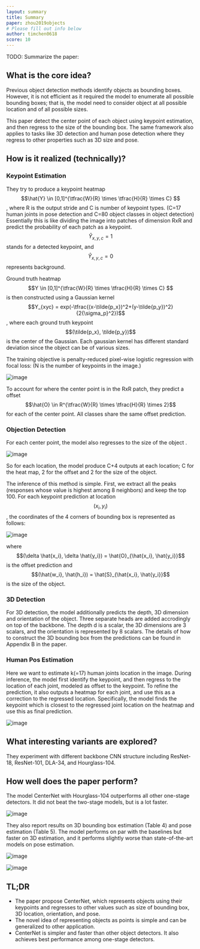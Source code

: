 ```yaml
---
layout: summary
title: Summary
paper: zhou2019objects
# Please fill out info below
author: timchen0618
score: 10
---
```


TODO: Summarize the paper:
## What is the core idea?
Previous object detection methods identify objects as bounding boxes. However, it is not efficient as it required the model to enumerate all possible bounding boxes; that is, the model need to consider object at all possible location and of all possible sizes. 

This paper detect the center point of each object using keypoint estimation, and then regress to the size of the bounding box.
The same framework also applies to tasks like 3D detection and human pose detection where they regress to other properties such as 3D size and pose.

## How is it realized (technically)?

### Keypoint Estimation
They try to produce a keypoint heatmap $$\hat{Y} \in [0,1]^{\tfrac{W}{R} \times \tfrac{H}{R} \times C} $$, where R is the output stride and C is number of keypoint types. (C=17 human joints in pose detection and C=80 object classes in object detection) Essentially this is like dividing the image into patches of dimension RxR and predict the probability of each patch as a keypoint. $$\hat{Y}_{x,y,c}=1$$ stands for a detected keypoint, and $$\hat{Y}_{x,y,c}=0$$ represents background. 

Ground truth heatmap $$Y \in [0,1]^{\tfrac{W}{R} \times \tfrac{H}{R} \times C} $$ is then constructed using a Gaussian kernel $$Y_{xyc} = exp(-\tfrac{(x-\tilde{p_x})^2+(y-\tilde{p_y})^2}{2{\sigma_p}^2})$$, where each ground truth keypoint $$(\tilde{p_x}, \tilde{p_y})$$ is the center of the Gaussian. Each gaussian kernel has different standard deviation since the object can be of various sizes.

The training objective is penalty-reduced pixel-wise logistic regression with focal loss: (N is the number of keypoints in the image.)

![image](https://user-images.githubusercontent.com/35536646/138367795-b3711374-dcac-4c97-bc52-99abec63d40b.png)


To account for where the center point is in the RxR patch, they predict a offset $$\hat{O} \in R^{\tfrac{W}{R} \times \tfrac{H}{R} \times 2}$$ for each of the center point. All classes share the same offset prediction. 

### Objection Detection
For each center point, the model also regresses to the size of the object . 

![image](https://user-images.githubusercontent.com/35536646/138610393-41ba34c5-ebbd-41f8-b47a-5f4a8a4c332c.png)

So for each location, the model produce C+4 outputs at each location; C for the heat map, 2 for the offset and 2 for the size of the object.

The inference of this method is simple. First, we extract all the peaks (responses whose value is highest among 8 neighbors) and keep the top 100. 
For each keypoint prediction at location $$(x_i, y_i)$$, the coordinates of the 4 corners of bounding box is represented as follows:

![image](https://user-images.githubusercontent.com/35536646/138375399-9f3e033c-845f-4b35-a294-e28c81717177.png)


where $$(\delta \hat{x_i}, \delta \hat{y_i}) = \hat{O}_{\hat{x_i}, \hat{y_i}}$$ is the offset prediction and $$(\hat{w_i}, \hat{h_i}) = \hat{S}_{\hat{x_i}, \hat{y_i}}$$ is the size of the object.




### 3D Detection

For 3D detection, the model additionally predicts the depth, 3D dimension and orientation of the object. Three separate heads are added accrodingly on top of the backbone. The depth d is a scalar, the 3D dimensions are 3 scalars, and the orientation is represented by 8 scalars. The details of how to construct the 3D bounding box from the predictions can be found in Appendix B in the paper. 

### Human Pos Estimation
Here we want to estimate k(=17) human joints location in the image. During inference, the model first identify the keypoint, and then regress to the location of each joint, modeled as offset to the keypoint. To refine the prediction, it also outputs a heatmap for each joint, and use this as a correction to the regressed location. Specifically, the model finds the keypoint which is closest to the regressed joint location on the heatmap and use this as final prediction.

![image](https://user-images.githubusercontent.com/35536646/138610477-69fec021-4695-4c5d-b124-809109b27dd7.png)

## What interesting variants are explored?
They experiment with different backbone CNN structure including ResNet-18, ResNet-101, DLA-34, and Hourglass-104. 


## How well does the paper perform?

The model CenterNet with Hourglass-104 outperforms all other one-stage detectors. It did not beat the two-stage models, but is a lot faster. 

![image](https://user-images.githubusercontent.com/35536646/138371324-529b8d82-4b2f-47c0-83f4-4c52f676df8a.png)

They also report results on 3D bounding box estimation (Table 4) and pose estimation (Table 5). The model performs on par with the baselines but faster on 3D estimation, and it performs slightly worse than state-of-the-art models on pose estimation.

![image](https://user-images.githubusercontent.com/35536646/138610510-1b81dedb-8afc-4f96-8d25-a898e397f3d0.png)

![image](https://user-images.githubusercontent.com/35536646/138610490-6818aab3-8a36-4a62-959b-ce9a4f6c7b5f.png)

## TL;DR
- The paper propose CenterNet, which represents objects using their keypoints and regresses to other values such as size of bounding box, 3D location, orientation, and pose.
- The novel idea of representing objects as points is simple and can be generalized to other application.
- CenterNet is simpler and faster than other object detectors. It also achieves best performance among one-stage detectors.
